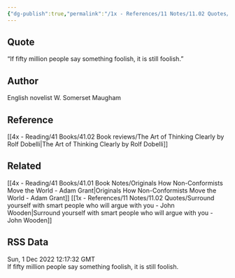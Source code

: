 ```yaml
---
{"dg-publish":true,"permalink":"/1x - References/11 Notes/11.02 Quotes/If fifty million people say something foolish it is still foolish - Somerset Maugham/","title":"If fifty million people say something foolish it is still foolish - Somerset Maugham","noteIcon":""}
---
```



## Quote
“If fifty million people say something foolish, it is still foolish.”

## Author
English novelist W. Somerset Maugham

## Reference
[[4x - Reading/41 Books/41.02 Book reviews/The Art of Thinking Clearly by Rolf Dobelli\|The Art of Thinking Clearly by Rolf Dobelli]]

## Related
[[4x - Reading/41 Books/41.01 Book Notes/Originals How Non-Conformists Move the World - Adam Grant\|Originals How Non-Conformists Move the World - Adam Grant]]
[[1x - References/11 Notes/11.02 Quotes/Surround yourself with smart people who will argue with you - John Wooden\|Surround yourself with smart people who will argue with you - John Wooden]]

## RSS Data
<div class='date'>Sun, 1 Dec 2022 12:17:32 GMT</div>
<div class='description'>If fifty million people say something foolish, it is still foolish.</div>